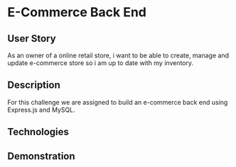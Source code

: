 # E-Commerce Back End

## User Story

As an owner of a online retail store, i want to be able to create, manage and update e-commerce
store so i am up to date with my inventory.

## Description

For this challenge we are assigned to build an e-commerce back end using Express.js and MySQL.

## Technologies


## Demonstration



